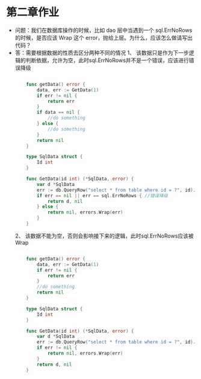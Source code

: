 
# 第二章作业
* 问题：我们在数据库操作的时候，比如 dao 层中当遇到一个 sql.ErrNoRows 的时候，是否应该 Wrap 这个 error，抛给上层。为什么，应该怎么做请写出代码？
* 答：需要根据数据的性质去区分两种不同的情况
    1、 该数据只是作为下一步逻辑的判断依据，允许为空，此时sql.ErrNoRows并不是一个错误，应该进行错误降级
    ```go

        func getData() error {
            data, err := GetData(1)
            if err != nil {
                return err
            }
            if data == nil {
                //do something
            } else {
                //do something
            }
            return nil
        }

        type SqlData struct {
            Id int
        }

        func GetData(id int) (*SqlData, error) {
            var d *SqlData
            err := db.QueryRow("select * from table where id = ?", id).Scan(d)
            if err == nil || err == sql.ErrNoRows { //错误降级
                return d, nil
            } else {
                return nil, errors.Wrap(err)
            }
        }

    ```
    2、 该数据不能为空，否则会影响接下来的逻辑，此时sql.ErrNoRows应该被Wrap
    ```go

        func getData() error {
            data, err := GetData(1)
            if err != nil {
                return err
            }
            //do something
            return nil
        }

        type SqlData struct {
            Id int
        }

        func GetData(id int) (*SqlData, error) {
            var d *SqlData
            err := db.QueryRow("select * from table where id = ?", id).Scan(d)
            if err != nil {
                return nil, errors.Wrap(err)
            }
            return d, nil
        }

    ```
    
